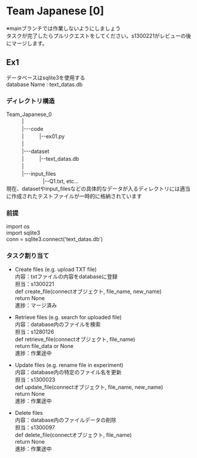 # Team Japanese [0]  
※mainブランチでは作業しないようにしましょう  
タスクが完了したらプルリクエストをしてください。s1300221がレビューの後にマージします。  
## Ex1
データベースはsqlite3を使用する  
database Name : text_datas.db  

### ディレクトリ構造    
Team_Japanese_0  
　　　|  
　　　|---code  
　　　|　　　|--ex01.py  
　　　|  
　　　|---dataset  
　　　|　　　|--text_datas.db  
　　　|  
　　　|---input_files  
　　　　　　　|--Q1.txt, etc...  
現在、datasetやinput_filesなどの具体的なデータが入るディレクトリには適当に作成されたテストファイルが一時的に格納されています  

### 前提  
  import os  
  import sqlite3  
  conn = sqlite3.connect('text_datas.db')  

### タスク割り当て  
- Create files (e.g. upload TXT file)  
  内容：txtファイルの内容をdatabaseに登録  
  担当：s1300221  
  def create_file(connectオブジェクト, file_name, new_name)  
  return None  
  進捗：マージ済み
  
- Retrieve files (e.g. search for uploaded file)  
  内容：database内のファイルを検索  
  担当：s1280126  
  def retrieve_file(connectオブジェクト, file_name)  
  return file_data or None  
  進捗：作業途中
  
- Update files (e.g. rename file in experiment)  
  内容：database内の特定のファイル名を更新  
  担当：s1300023  
  def update_file(connectオブジェクト, file_name, new_name)  
  return None  
  進捗：作業途中
  
- Delete files  
  内容：database内のファイルデータの削除  
  担当：s1300097  
  def delete_file(connectオブジェクト, file_name)  
  return None  
  進捗：作業途中
